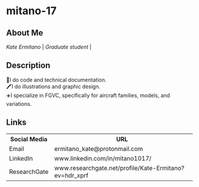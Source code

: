 <h1>mitano-17</h1>

<h2>About Me</h2>
<i>Kate Ermitano</i> | <i>Graduate student</i> | <i></i> <br/>

<h2>Description</h2>
📝I do code and technical documentation.<br/>
🖍I do illustrations and graphic design.<br/>
✈️I specialize in FGVC, specifically for aircraft families, models, and variations.<br/>

<h2>Links</h2>
 <table>
  <tr>
    <th>Social Media</th>
    <th>URL</th>
  </tr>
  <tr>
    <td>Email</td>
    <td>ermitano_kate@protonmail.com</td>
  </tr>
  <tr>
    <td>LinkedIn</td>
    <td>www.linkedin.com/in/mitano1017/</td>
  </tr>
   <tr>
    <td>ResearchGate</td>
    <td>www.researchgate.net/profile/Kate-Ermitano?ev=hdr_xprf</td>
  </tr>
</table> 
